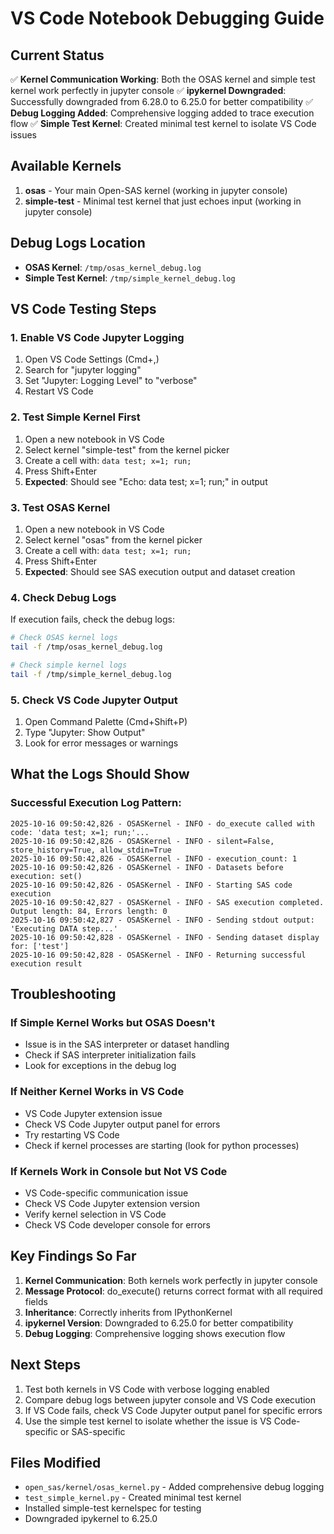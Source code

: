 # VS Code Notebook Debugging Guide

## Current Status

✅ **Kernel Communication Working**: Both the OSAS kernel and simple test kernel work perfectly in jupyter console
✅ **ipykernel Downgraded**: Successfully downgraded from 6.28.0 to 6.25.0 for better compatibility
✅ **Debug Logging Added**: Comprehensive logging added to trace execution flow
✅ **Simple Test Kernel**: Created minimal test kernel to isolate VS Code issues

## Available Kernels

1. **osas** - Your main Open-SAS kernel (working in jupyter console)
2. **simple-test** - Minimal test kernel that just echoes input (working in jupyter console)

## Debug Logs Location

- **OSAS Kernel**: `/tmp/osas_kernel_debug.log`
- **Simple Test Kernel**: `/tmp/simple_kernel_debug.log`

## VS Code Testing Steps

### 1. Enable VS Code Jupyter Logging

1. Open VS Code Settings (Cmd+,)
2. Search for "jupyter logging"
3. Set "Jupyter: Logging Level" to "verbose"
4. Restart VS Code

### 2. Test Simple Kernel First

1. Open a new notebook in VS Code
2. Select kernel "simple-test" from the kernel picker
3. Create a cell with: `data test; x=1; run;`
4. Press Shift+Enter
5. **Expected**: Should see "Echo: data test; x=1; run;" in output

### 3. Test OSAS Kernel

1. Open a new notebook in VS Code
2. Select kernel "osas" from the kernel picker
3. Create a cell with: `data test; x=1; run;`
4. Press Shift+Enter
5. **Expected**: Should see SAS execution output and dataset creation

### 4. Check Debug Logs

If execution fails, check the debug logs:

```bash
# Check OSAS kernel logs
tail -f /tmp/osas_kernel_debug.log

# Check simple kernel logs
tail -f /tmp/simple_kernel_debug.log
```

### 5. Check VS Code Jupyter Output

1. Open Command Palette (Cmd+Shift+P)
2. Type "Jupyter: Show Output"
3. Look for error messages or warnings

## What the Logs Should Show

### Successful Execution Log Pattern:
```
2025-10-16 09:50:42,826 - OSASKernel - INFO - do_execute called with code: 'data test; x=1; run;'...
2025-10-16 09:50:42,826 - OSASKernel - INFO - silent=False, store_history=True, allow_stdin=True
2025-10-16 09:50:42,826 - OSASKernel - INFO - execution_count: 1
2025-10-16 09:50:42,826 - OSASKernel - INFO - Datasets before execution: set()
2025-10-16 09:50:42,826 - OSASKernel - INFO - Starting SAS code execution
2025-10-16 09:50:42,827 - OSASKernel - INFO - SAS execution completed. Output length: 84, Errors length: 0
2025-10-16 09:50:42,827 - OSASKernel - INFO - Sending stdout output: 'Executing DATA step...'
2025-10-16 09:50:42,828 - OSASKernel - INFO - Sending dataset display for: ['test']
2025-10-16 09:50:42,828 - OSASKernel - INFO - Returning successful execution result
```

## Troubleshooting

### If Simple Kernel Works but OSAS Doesn't
- Issue is in the SAS interpreter or dataset handling
- Check if SAS interpreter initialization fails
- Look for exceptions in the debug log

### If Neither Kernel Works in VS Code
- VS Code Jupyter extension issue
- Check VS Code Jupyter output panel for errors
- Try restarting VS Code
- Check if kernel processes are starting (look for python processes)

### If Kernels Work in Console but Not VS Code
- VS Code-specific communication issue
- Check VS Code Jupyter extension version
- Verify kernel selection in VS Code
- Check VS Code developer console for errors

## Key Findings So Far

1. **Kernel Communication**: Both kernels work perfectly in jupyter console
2. **Message Protocol**: do_execute() returns correct format with all required fields
3. **Inheritance**: Correctly inherits from IPythonKernel
4. **ipykernel Version**: Downgraded to 6.25.0 for better compatibility
5. **Debug Logging**: Comprehensive logging shows execution flow

## Next Steps

1. Test both kernels in VS Code with verbose logging enabled
2. Compare debug logs between jupyter console and VS Code execution
3. If VS Code fails, check VS Code Jupyter output panel for specific errors
4. Use the simple test kernel to isolate whether the issue is VS Code-specific or SAS-specific

## Files Modified

- `open_sas/kernel/osas_kernel.py` - Added comprehensive debug logging
- `test_simple_kernel.py` - Created minimal test kernel
- Installed simple-test kernelspec for testing
- Downgraded ipykernel to 6.25.0
